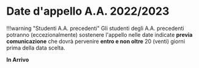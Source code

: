 # Date d'appello A.A. 2022/2023

!!!warning "Studenti A.A. precedenti"
    Gli studenti degli A.A. precedenti potranno (eccezionalmente) sostenere l'appello nelle date indicate **previa comunicazione** che dovrà pervenire **entro e non oltre** 20 (venti) giorni prima della data scelta.

**In Arrivo**